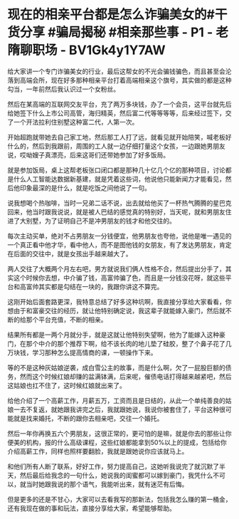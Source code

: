 # 现在的相亲平台都是怎么诈骗美女的#干货分享 #骗局揭秘 #相亲那些事 - P1 - 老隋聊职场 - BV1Gk4y1Y7AW

给大家讲一个专门诈骗美女的行业，最后这帮女的不光会骗钱骗色，而且甚至会沦落到高端会所，现在好多那种相亲平台打着高端相亲这个旗号，其实做的都是这种勾当，一年前然后我认识过一个女粉丝。

然后在某高端的互联网交友平台，充了两万多块钱，办了一个会员，这平台就先后给她签下什么上市公司高管，海归精英，然后富二代等等等等，后来经过签下，交了一个开法拉利住别墅这种富二代，人第一次。

开始超跑就带她去自己家工地，然后那工人打了远，就看见就开始陪笑，喊老板好什么的，然后到我跟前，周围的工人就一边仔细打量这个女孩，一边跟她男朋友说，哎呦嫂子真漂亮，后来这哥们还带她参加了好多饭局。

就是参加饭局，桌上这帮老板张口闭口都是那种几十亿几个亿的那种项目，讨论都是什么人工智能达数据新基建，就是凭着这些词，他说他只能新闻力才能看见，然后他印象最深的是什么，就是吃饭之间他说了一句。

说我想喝个热咖啡，当时一兄弟二话不说，出去就给他买了一杯热气腾腾的星巴克回来，他当时跟我说说，就是被人巴结的感觉真的特别好，当天呢，就和男朋友住进了大别墅，为了证明自己不是冲男朋友的钱才和他交往的。

每次主动买单，绝对不占男朋友一分钱便宜，他男朋友也夸他，说他是唯一遇见的一个真正看中他才华，看中他人，而不是图他钱的女朋友，有了发达男朋友，肯定在后面的交往中，就是女孩出手越来越大了。

两人交往了大概两个月左右吧，男方就说我们俩人性格不合，然后提出分手了，其实这个时候你去想，中介骗了钱，高富帅骗了色，而且是一分钱没花呀，就这些平台和高富帅其实都是勾结在一块的，我跟你讲这不算完。

这刚开始后面套路更深，我特意总结了好多这种坑啊，我直接分享给大家看看，你想由于和富豪交往的经历，就让他特别确定说，我这辈子就能嫁入豪门，然后就不断的给那个平台充值，不断的相亲。

结果所有都是一两个月就分手，就是这就让他特别失望啊，他为了能嫁入这种豪门，在那个中介的那个推荐下啊，给不该长肉的地儿垫了硅胶，整了个鼻子花了几万块钱，学习那种怎么提高情商的课，一顿操作下来。

等的不是这种灰姑娘逆袭，成白雪公主的故事，而是什么啊，欠了一屁股巨额的债务，然而这个时候红娘却赚的盆满钵满，后来呢，催债电话打得越来越紧吧，然后这姑娘也扛不住了，这时候红娘就出来了。

给他介绍了一个高薪工作，月薪五万，工资而且是日结的，从此一个单纯善良的姑娘一去不复返，就她跟我讲完之后，我就跟她说，我说你被套住了，平台这种很可能就是找来婚托，不断的跟你去相亲吧，交往一个婚托。

然后一年你再换五六个男朋友，这很正常的，更可怕的是嘛，就是你去的那些让你便美的机构，报的什么高级课程，这些红娘都能拿到50%以上的提成，包括给你介绍高薪工作，同样也照样要翻脸，我就是跟她说你应该就马上。

和他们所有人断了联系，好好工作，努力提高自己，这她听我说完了就沉默了半天，然后最后给我念的一句什么，她说我的闺蜜都可以嫁到豪门，我凭什么不可以，就当时她跟我说的那个语气，我能听出来，就有迷茫有后悔。

但是更多的还是不甘心，大家可以去看我写的那新法，包括我怎么赚的第一桶金，还有我现在做的事和玩法，直接分享给大家，希望能够帮助。

